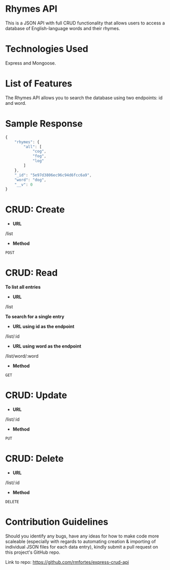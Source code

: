 # Rhymes API

This is a JSON API with full CRUD functionality that allows users to access a database of English-language words and their rhymes. 

# Technologies Used 

Express and Mongoose. 

# List of Features 

The Rhymes API allows you to search the database using two endpoints: id and word. 

# Sample Response 

```javascript 
{
    "rhymes": {
        "all": [
            "cog",
            "fog",
            "log"
        ]
    },
    "_id": "5e97d3806ec96c94d6fcc6a9",
    "word": "dog",
    "__v": 0
}
```

# CRUD: Create 

* **URL**

/list

* **Method**

`POST`

# CRUD: Read

**To list all entries**

* **URL**

/list

**To search for a single entry**

* **URL using id as the endpoint**

/list/:id

* **URL using word as the endpoint**

/list/word/:word

* **Method**

`GET`

# CRUD: Update

* **URL**

/list/:id 

* **Method**

`PUT`

# CRUD: Delete

* **URL**

/list/:id

* **Method** 

`DELETE`

# Contribution Guidelines 

Should you identify any bugs, have any ideas for how to make code more scaleable (especially with regards to automating creation & importing of individual JSON files for each data entry), kindly submit a pull request on this project's GitHub repo. 

Link to repo: https://github.com/rmfortes/express-crud-api